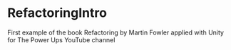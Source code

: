 # RefactoringIntro
First example of the book Refactoring by Martin Fowler applied with Unity for The Power Ups YouTube channel
